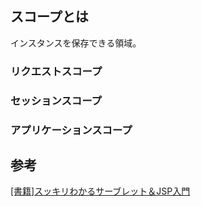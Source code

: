 ## スコープとは
インスタンスを保存できる領域。

### リクエストスコープ

### セッションスコープ

### アプリケーションスコープ

## 参考
[[書籍]スッキリわかるサーブレット＆JSP入門](https://sukkiri.jp/books/sukkiri_servlet2)
